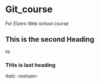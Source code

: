 # Git_course
For Elzero Web school course 
## This is the second Heading 
Hi 
### THis is last heading 
*Italic* -mohsen-
